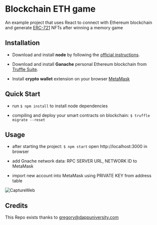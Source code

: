 # Blockchain ETH game
An example project that uses React to connect with Ethereum blockchain
and generate [ERC-721](https://erc721.org/) NFTs after winning a memory game

Installation
------------
- Download and install **node** by following the [official instructions](https://nodejs.org/en/).

- Download and install **Ganache** personal Ethereum blockchain from [Truffle Suite](https://trufflesuite.com/ganache/).

- Install **crypto wallet** extension on your browser [MetaMask](https://metamask.io/)

Quick Start
-----------
- run `$ npm install` to install node dependencies

- compiling and deploy your smart contracts on blockchain: `$ truffle migrate --reset`

Usage
-----
- after starting the project: `$ npm start` open http://localhost:3000 in browser

- add Gnache network data: RPC SERVER URL, NETWORK ID to MetaMask

- import new account into MetaMask using PRIVATE KEY from address table

![CaptureWeb](https://user-images.githubusercontent.com/17765841/209145834-5f00f495-670f-4189-a23d-2d6f9126fe67.PNG)

Credits
-------
This Repo exists thanks to [gregory@dappuniversity.com](https://github.com/dappuniversity/blockchain_game)
